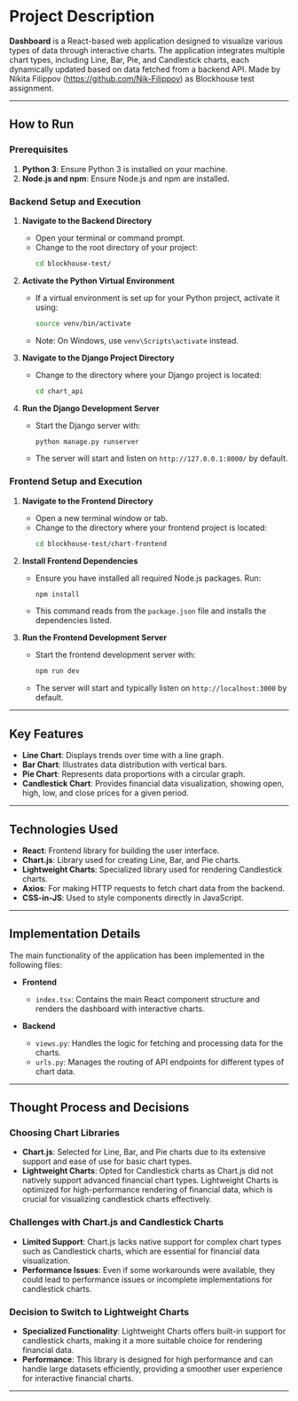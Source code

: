 # Project Description

**Dashboard** is a React-based web application designed to visualize various types of data through interactive charts. The application integrates multiple chart types, including Line, Bar, Pie, and Candlestick charts, each dynamically updated based on data fetched from a backend API. Made by Nikita Filippov (https://github.com/Nik-Filippov) as Blockhouse test assignment.

---

## How to Run

### Prerequisites

1. **Python 3**: Ensure Python 3 is installed on your machine.
2. **Node.js and npm**: Ensure Node.js and npm are installed.

### Backend Setup and Execution

1. **Navigate to the Backend Directory**
   - Open your terminal or command prompt.
   - Change to the root directory of your project:
     ```bash
     cd blockhouse-test/
     ```

2. **Activate the Python Virtual Environment**
   - If a virtual environment is set up for your Python project, activate it using:
     ```bash
     source venv/bin/activate
     ```
   - Note: On Windows, use `venv\Scripts\activate` instead.

3. **Navigate to the Django Project Directory**
   - Change to the directory where your Django project is located:
     ```bash
     cd chart_api
     ```

4. **Run the Django Development Server**
   - Start the Django server with:
     ```bash
     python manage.py runserver
     ```
   - The server will start and listen on `http://127.0.0.1:8000/` by default.

### Frontend Setup and Execution

1. **Navigate to the Frontend Directory**
   - Open a new terminal window or tab.
   - Change to the directory where your frontend project is located:
     ```bash
     cd blockhouse-test/chart-frontend
     ```

2. **Install Frontend Dependencies**
   - Ensure you have installed all required Node.js packages. Run:
     ```bash
     npm install
     ```
   - This command reads from the `package.json` file and installs the dependencies listed.

3. **Run the Frontend Development Server**
   - Start the frontend development server with:
     ```bash
     npm run dev
     ```
   - The server will start and typically listen on `http://localhost:3000` by default.

---

## Key Features

- **Line Chart**: Displays trends over time with a line graph.
- **Bar Chart**: Illustrates data distribution with vertical bars.
- **Pie Chart**: Represents data proportions with a circular graph.
- **Candlestick Chart**: Provides financial data visualization, showing open, high, low, and close prices for a given period.

---

## Technologies Used

- **React**: Frontend library for building the user interface.
- **Chart.js**: Library used for creating Line, Bar, and Pie charts.
- **Lightweight Charts**: Specialized library used for rendering Candlestick charts.
- **Axios**: For making HTTP requests to fetch chart data from the backend.
- **CSS-in-JS**: Used to style components directly in JavaScript.

---

## Implementation Details

The main functionality of the application has been implemented in the following files:

- **Frontend**
  - `index.tsx`: Contains the main React component structure and renders the dashboard with interactive charts.

- **Backend**
  - `views.py`: Handles the logic for fetching and processing data for the charts.
  - `urls.py`: Manages the routing of API endpoints for different types of chart data.

---

## Thought Process and Decisions

### Choosing Chart Libraries

- **Chart.js**: Selected for Line, Bar, and Pie charts due to its extensive support and ease of use for basic chart types.
- **Lightweight Charts**: Opted for Candlestick charts as Chart.js did not natively support advanced financial chart types. Lightweight Charts is optimized for high-performance rendering of financial data, which is crucial for visualizing candlestick charts effectively.

### Challenges with Chart.js and Candlestick Charts

- **Limited Support**: Chart.js lacks native support for complex chart types such as Candlestick charts, which are essential for financial data visualization.
- **Performance Issues**: Even if some workarounds were available, they could lead to performance issues or incomplete implementations for candlestick charts.

### Decision to Switch to Lightweight Charts

- **Specialized Functionality**: Lightweight Charts offers built-in support for candlestick charts, making it a more suitable choice for rendering financial data.
- **Performance**: This library is designed for high performance and can handle large datasets efficiently, providing a smoother user experience for interactive financial charts.

---
